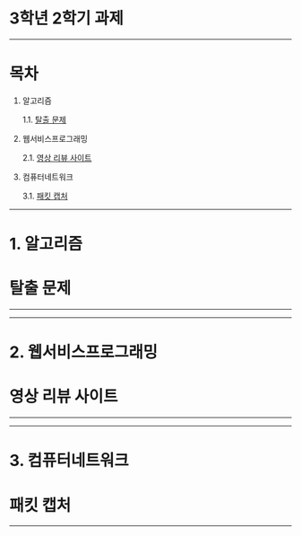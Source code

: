 # 3학년 2학기 과제
---

# 목차
1. 알고리즘

    1.1. [탈출 문제](#탈출-문제)
    
2. 웹서비스프로그래밍

    2.1. [영상 리뷰 사이트](#영상-리뷰-사이트)

3. 컴퓨터네트워크

    3.1. [패킷 캡처](#패킷-캡처)

---

# 1. 알고리즘

# 탈출 문제



---
---

# 2. 웹서비스프로그래밍

# 영상 리뷰 사이트



---
---

# 3. 컴퓨터네트워크

# 패킷 캡처



---

